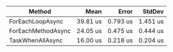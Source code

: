 ﻿| Method             |     Mean |    Error |   StdDev |
|--------------------|---------:|---------:|---------:|
| ForEachLoopAsync   | 39.81 us | 0.793 us | 1.451 us |
| ForEachMethodAsync | 24.05 us | 0.475 us | 0.444 us |
| TaskWhenAllAsync   | 16.00 us | 0.218 us | 0.204 us |